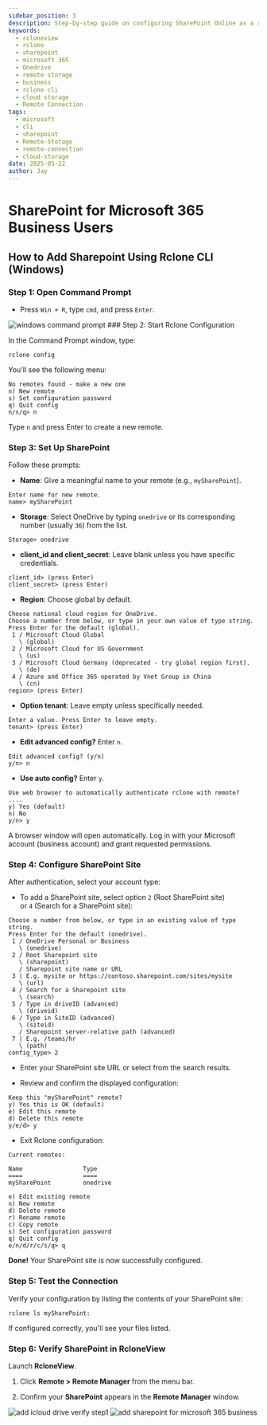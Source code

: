 ```yaml
---
sidebar_position: 3
description: Step-by-step guide on configuring SharePoint Online as a remote using Rclone CLI on Windows and verifying it through RcloneView.
keywords:
  - rcloneview
  - rclone
  - sharepoint
  - microsoft 365
  - Onedrive
  - remote storage
  - business
  - rclone cli
  - cloud storage
  - Remote Connection
tags:
  - microsoft
  - cli
  - sharepoint
  - Remote-Storage
  - remote-connection
  - cloud-storage
date: 2025-05-22
author: Jay
---
```

# SharePoint for Microsoft 365 Business Users

## How to Add Sharepoint Using Rclone CLI (Windows)

### Step 1: Open Command Prompt

- Press `Win + R`, type `cmd`, and press `Enter`.

<img src="/support/images/en/howto/remote-storage-connection-settings/connect-using-cli/windows-command-prompt.png" alt="windows command prompt" class="img-medium img-left" />
### Step 2: Start Rclone Configuration

In the Command Prompt window, type:

```windows
rclone config
```

You'll see the following menu:

```
No remotes found - make a new one
n) New remote
s) Set configuration password
q) Quit config
n/s/q> n
```

Type `n` and press Enter to create a new remote.

### Step 3: Set Up SharePoint

Follow these prompts:

- **Name**: Give a meaningful name to your remote (e.g., `mySharePoint`).

```windows
Enter name for new remote.
name> mySharePoint
```

- **Storage**: Select OneDrive by typing `onedrive` or its corresponding number (usually `36`) from the list.

```
Storage> onedrive
```

- **client_id and client_secret**: Leave blank unless you have specific credentials.

```
client_id> (press Enter)
client_secret> (press Enter)
```

- **Region**: Choose global by default.

```
Choose national cloud region for OneDrive.
Choose a number from below, or type in your own value of type string.
Press Enter for the default (global).
 1 / Microsoft Cloud Global
   \ (global)
 2 / Microsoft Cloud for US Government
   \ (us)
 3 / Microsoft Cloud Germany (deprecated - try global region first).
   \ (de)
 4 / Azure and Office 365 operated by Vnet Group in China
   \ (cn)
region> (press Enter)
```

- **Option tenant**: Leave empty unless specifically needed.

```
Enter a value. Press Enter to leave empty.
tenant> (press Enter)
```

- **Edit advanced config?** Enter `n`.

```
Edit advanced config? (y/n)
y/n> n
```

- **Use auto config?** Enter `y`.

```
Use web browser to automatically authenticate rclone with remote?
....
y) Yes (default)
n) No
y/n> y
```

A browser window will open automatically. Log in with your Microsoft account (business account) and grant requested permissions.

### Step 4: Configure SharePoint Site

After authentication, select your account type:

- To add a SharePoint site, select option `2` (Root SharePoint site) or `4` (Search for a SharePoint site):

```
Choose a number from below, or type in an existing value of type string.
Press Enter for the default (onedrive).
 1 / OneDrive Personal or Business
   \ (onedrive)
 2 / Root Sharepoint site
   \ (sharepoint)
   / Sharepoint site name or URL
 3 | E.g. mysite or https://contoso.sharepoint.com/sites/mysite
   \ (url)
 4 / Search for a Sharepoint site
   \ (search)
 5 / Type in driveID (advanced)
   \ (driveid)
 6 / Type in SiteID (advanced)
   \ (siteid)
   / Sharepoint server-relative path (advanced)
 7 | E.g. /teams/hr
   \ (path)
config_type> 2
```

- Enter your SharePoint site URL or select from the search results.

- Review and confirm the displayed configuration:

```
Keep this "mySharePoint" remote?
y) Yes this is OK (default)
e) Edit this remote
d) Delete this remote
y/e/d> y
```

- Exit Rclone configuration:

```
Current remotes:

Name                 Type
====                 ====
mySharePoint         onedrive

e) Edit existing remote
n) New remote
d) Delete remote
r) Rename remote
c) Copy remote
s) Set configuration password
q) Quit config
e/n/d/r/c/s/q> q
```

**Done!** Your SharePoint site is now successfully configured.

### Step 5: Test the Connection

Verify your configuration by listing the contents of your SharePoint site:

```
rclone ls mySharePoint:
```

If configured correctly, you'll see your files listed.

### Step 6: Verify SharePoint in RcloneView

Launch **RcloneView**.

1. Click **Remote > Remote Manager** from the menu bar.

2. Confirm your **SharePoint** appears in the **Remote Manager** window.

<div class="img-grid-2">
<img src="/support/images/en/howto/Remote Storage Connection Settings/Connect using CLI/add-icloud-verify-step1.png" alt="add icloud drive verify step1" class="img-medium img-center" />
<img src="/support/images/en/howto/remote-storage-connection-settings/connect-using-cli/add-sharepoint-for-ms365.png" alt="add sharepoint for microsoft 365 business" class="img-medium img-center" />
</div>
